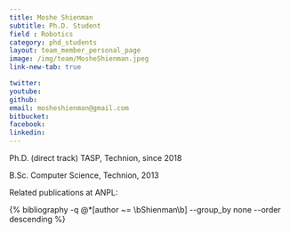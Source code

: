```yaml
---
title: Moshe Shienman
subtitle: Ph.D. Student
field : Robotics
category: phd_students
layout: team_member_personal_page
image: /img/team/MosheShienman.jpeg
link-new-tab: true

twitter: 
youtube: 
github: 
email: mosheshienman@gmail.com
bitbucket: 
facebook: 
linkedin: 
---
```


Ph.D. (direct track) TASP, Technion, since 2018

B.Sc. Computer Science, Technion, 2013

Related publications at ANPL:

{% bibliography -q @*[author ~= \bShienman\b] --group_by none --order descending %}

